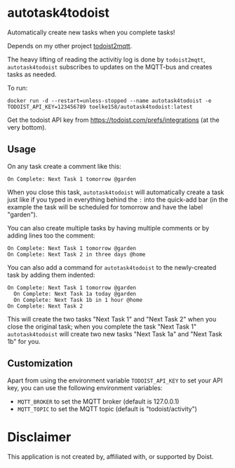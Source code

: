# autotask4todoist
Automatically create new tasks when you complete tasks!

Depends on my other project [todoist2mqtt](https://github.com/toelke/todoist2mqtt).

The heavy lifting of reading the activitiy log is done by `todoist2mqtt`, `autotask4todoist` subscribes to updates on the MQTT-bus and creates tasks as needed.

To run:

```
docker run -d --restart=unless-stopped --name autotask4todoist -e TODOIST_API_KEY=123456789 toelke158/autotask4todoist:latest
```

Get the todoist API key from https://todoist.com/prefs/integrations (at the very bottom).

## Usage

On any task create a comment like this:

```
On Complete: Next Task 1 tomorrow @garden
```

When you close this task, `autotask4todoist` will automatically create a task just like if you typed in everything behind the `:` into the quick-add bar (in the example the task will be scheduled for tomorrow and have the label "garden").

You can also create multiple tasks by having multiple comments or by adding lines too the comment:

```
On Complete: Next Task 1 tomorrow @garden
On Complete: Next Task 2 in three days @home
```

You can also add a command for `autotask4todoist` to the newly-created task by adding them indented:

```
On Complete: Next Task 1 tomorrow @garden
  On Complete: Next Task 1a today @garden
  On Complete: Next Task 1b in 1 hour @home
On Complete: Next Task 2
```

This will create the two tasks "Next Task 1" and "Next Task 2" when you close the original task; when you complete the task "Next Task 1" `autotask4todoist` will create two new tasks "Next Task 1a" and "Next Task 1b" for you.

## Customization

Apart from using the environment variable `TODOIST_API_KEY` to set your API key, you can use the following environment variables:

* `MQTT_BROKER` to set the MQTT broker (default is 127.0.0.1)
* `MQTT_TOPIC` to set the MQTT topic (default is "todoist/activity")

# Disclaimer

This application is not created by, affiliated with, or supported by Doist.
